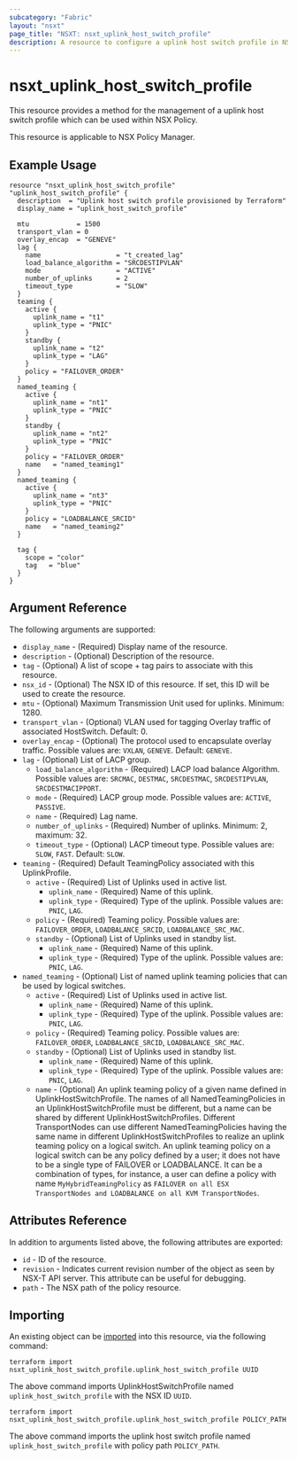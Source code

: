 ```yaml
---
subcategory: "Fabric"
layout: "nsxt"
page_title: "NSXT: nsxt_uplink_host_switch_profile"
description: A resource to configure a uplink host switch profile in NSX Policy.
---
```


# nsxt_uplink_host_switch_profile

This resource provides a method for the management of a uplink host switch profile which can be used within NSX Policy.

This resource is applicable to NSX Policy Manager.

## Example Usage

```hcl
resource "nsxt_uplink_host_switch_profile" "uplink_host_switch_profile" {
  description  = "Uplink host switch profile provisioned by Terraform"
  display_name = "uplink_host_switch_profile"

  mtu            = 1500
  transport_vlan = 0
  overlay_encap  = "GENEVE"
  lag {
    name                   = "t_created_lag"
    load_balance_algorithm = "SRCDESTIPVLAN"
    mode                   = "ACTIVE"
    number_of_uplinks      = 2
    timeout_type           = "SLOW"
  }
  teaming {
    active {
      uplink_name = "t1"
      uplink_type = "PNIC"
    }
    standby {
      uplink_name = "t2"
      uplink_type = "LAG"
    }
    policy = "FAILOVER_ORDER"
  }
  named_teaming {
    active {
      uplink_name = "nt1"
      uplink_type = "PNIC"
    }
    standby {
      uplink_name = "nt2"
      uplink_type = "PNIC"
    }
    policy = "FAILOVER_ORDER"
    name   = "named_teaming1"
  }
  named_teaming {
    active {
      uplink_name = "nt3"
      uplink_type = "PNIC"
    }
    policy = "LOADBALANCE_SRCID"
    name   = "named_teaming2"
  }

  tag {
    scope = "color"
    tag   = "blue"
  }
}
```

## Argument Reference

The following arguments are supported:

* `display_name` - (Required) Display name of the resource.
* `description` - (Optional) Description of the resource.
* `tag` - (Optional) A list of scope + tag pairs to associate with this resource.
* `nsx_id` - (Optional) The NSX ID of this resource. If set, this ID will be used to create the resource.
* `mtu` - (Optional) Maximum Transmission Unit used for uplinks. Minimum: 1280.
* `transport_vlan` - (Optional) VLAN used for tagging Overlay traffic of associated HostSwitch. Default: 0.
* `overlay_encap` - (Optional) The protocol used to encapsulate overlay traffic. Possible values are: `VXLAN`, `GENEVE`. Default: `GENEVE`.
* `lag` - (Optional) List of LACP group.
  * `load_balance_algorithm` - (Required) LACP load balance Algorithm. Possible values are: `SRCMAC`, `DESTMAC`, `SRCDESTMAC`, `SRCDESTIPVLAN`, `SRCDESTMACIPPORT`.
  * `mode` - (Required) LACP group mode. Possible values are: `ACTIVE`, `PASSIVE`.
  * `name` - (Required) Lag name.
  * `number_of_uplinks` - (Required) Number of uplinks. Minimum: 2, maximum: 32.
  * `timeout_type` - (Optional) LACP timeout type. Possible values are: `SLOW`, `FAST`. Default: `SLOW`.
* `teaming` - (Required) Default TeamingPolicy associated with this UplinkProfile.
  * `active` - (Required) List of Uplinks used in active list.
    * `uplink_name` - (Required) Name of this uplink.
    * `uplink_type` - (Required) Type of the uplink. Possible values are: `PNIC`, `LAG`.
  * `policy` - (Required) Teaming policy. Possible values are: `FAILOVER_ORDER`, `LOADBALANCE_SRCID`, `LOADBALANCE_SRC_MAC`.
  * `standby` - (Optional) List of Uplinks used in standby list.
    * `uplink_name` - (Required) Name of this uplink.
    * `uplink_type` - (Required) Type of the uplink. Possible values are: `PNIC`, `LAG`.
* `named_teaming` - (Optional) List of named uplink teaming policies that can be used by logical switches.
  * `active` - (Required) List of Uplinks used in active list.
    * `uplink_name` - (Required) Name of this uplink.
    * `uplink_type` - (Required) Type of the uplink. Possible values are: `PNIC`, `LAG`.
  * `policy` - (Required) Teaming policy. Possible values are: `FAILOVER_ORDER`, `LOADBALANCE_SRCID`, `LOADBALANCE_SRC_MAC`.
  * `standby` - (Optional) List of Uplinks used in standby list.
    * `uplink_name` - (Required) Name of this uplink.
    * `uplink_type` - (Required) Type of the uplink. Possible values are: `PNIC`, `LAG`.
  * `name` - (Optional) An uplink teaming policy of a given name defined in UplinkHostSwitchProfile. The names of all NamedTeamingPolicies in an UplinkHostSwitchProfile must be different, but a name can be shared by different UplinkHostSwitchProfiles. Different TransportNodes can use different NamedTeamingPolicies having the same name in different UplinkHostSwitchProfiles to realize an uplink teaming policy on a logical switch. An uplink teaming policy on a logical switch can be any policy defined by a user; it does not have to be a single type of FAILOVER or LOADBALANCE. It can be a combination of types, for instance, a user can define a policy with name `MyHybridTeamingPolicy` as `FAILOVER on all ESX TransportNodes and LOADBALANCE on all KVM TransportNodes`.

## Attributes Reference

In addition to arguments listed above, the following attributes are exported:

* `id` - ID of the resource.
* `revision` - Indicates current revision number of the object as seen by NSX-T API server. This attribute can be useful for debugging.
* `path` - The NSX path of the policy resource.

## Importing

An existing object can be [imported][docs-import] into this resource, via the following command:

[docs-import]: https://www.terraform.io/cli/import

```
terraform import nsxt_uplink_host_switch_profile.uplink_host_switch_profile UUID
```

The above command imports UplinkHostSwitchProfile named `uplink_host_switch_profile` with the NSX ID `UUID`.


```
terraform import nsxt_uplink_host_switch_profile.uplink_host_switch_profile POLICY_PATH
```
The above command imports the uplink host switch profile named `uplink_host_switch_profile` with policy path `POLICY_PATH`.
